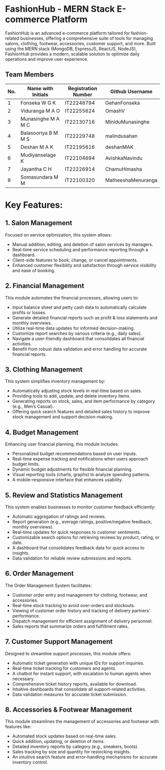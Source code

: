 # FashionHub - MERN Stack E-commerce Platform

FashionHub is an advanced e-commerce platform tailored for fashion-related businesses, offering a comprehensive suite of tools for managing salons, clothing, footwear, accessories, customer support, and more. Built using the MERN stack (MongoDB, ExpressJS, ReactJS, NodeJS), FashionHub provides a modern, scalable solution to optimize daily operations and improve user experience.

## Team Members
| No.  | Name with Initials                 | Registration Number |Github Username    |
|------|------------------------------------|---------------------|--------------------|
| 1    | Fonseka W G K                      | IT22248794          | GehanFonseka       |
| 2    | Viduranga M A O                    | IT22255624          | OmashV             |
| 3    | Munasinghe M A M C                 | IT22130716          | MiniduMunasinghe   |
| 4    | Balasooriya B M M S                | IT22229748          | malindusahan       |
| 5    | Deshan M A K                       | IT22195616          | deshanMAK          |
| 6    | Mudiyanselage K                    | IT22104694          | AvishkaNavindu     |
| 7    | Jayantha C H                       | IT22226914          | ChamuHimasha       |
| 8    | Somasundara M M                    | IT22100320          | MatheeshaMenuranga |


  
# Key Features:

## 1. Salon Management
Focused on service optimization, this system allows:
- Manual addition, editing, and deletion of salon services by managers.
- Real-time service scheduling and performance reporting through a dashboard.
- Client-side features to book, change, or cancel appointments.
- Enhanced customer flexibility and satisfaction through service visibility and ease of booking.

## 2. Financial Management
This module automates the financial processes, allowing users to:
- Input balance sheet and petty cash data to automatically calculate profits or losses.
- Generate detailed financial reports such as profit & loss statements and monthly overviews.
- Utilize real-time data updates for informed decision-making.
- Customize report searches by various criteria (e.g., daily sales).
- Navigate a user-friendly dashboard that consolidates all financial activities.
- Benefit from robust data validation and error handling for accurate financial reports.
  
## 3. Clothing Management
This system simplifies inventory management by:
- Automatically adjusting stock levels in real-time based on sales.
- Providing tools to add, update, and delete inventory items.
- Generating reports on stock, sales, and item performance by category (e.g., Men’s Casual).
- Offering quick search features and detailed sales history to improve stock management and support decision-making.

## 4. Budget Management
Enhancing user financial planning, this module includes:
- Personalized budget recommendations based on user inputs.
- Real-time expense tracking and notifications when users approach budget limits.
- Dynamic budget adjustments for flexible financial planning.
- Visual reporting tools (charts, graphs) to analyze spending patterns.
- A mobile-responsive interface that enhances usability.

## 5. Review and Statistics Management
This system enables businesses to monitor customer feedback efficiently:
- Automatic aggregation of ratings and reviews.
- Report generation (e.g., average ratings, positive/negative feedback, monthly overviews).
- Real-time updates for quick responses to customer sentiments.
- Customizable search options for retrieving reviews by product, rating, or date.
- A dashboard that consolidates feedback data for quick access to insights.
- Data validation for reliable review submissions and reports.

## 6. Order Management
The Order Management System facilitates:
- Customer order entry and management for clothing, footwear, and accessories.
- Real-time stock tracking to avoid over-orders and stockouts.
- Viewing of customer order history and tracking of delivery partners’ performance.
- Dispatch management for efficient assignment of delivery personnel.
- Sales reports that summarize orders and fulfillment rates.

## 7.  Customer Support Management
Designed to streamline support processes, this module offers:
- Automatic ticket generation with unique IDs for support inquiries.
- Real-time ticket tracking for customers and agents.
- A chatbot for instant support, with escalation to human agents when necessary.
- Comprehensive ticket history reports, available for download.
- Intuitive dashboards that consolidate all support-related activities.
- Data validation measures for accurate ticket submission.

## 8. Accessories & Footwear Management
This module streamlines the management of accessories and footwear with features like:
- Automated stock updates based on real-time sales.
- Quick addition, updating, or deletion of items.
- Detailed inventory reports by category (e.g., sneakers, boots).
- Sales tracking by size and quantity for restocking insights.
- An intuitive search feature and error-handling mechanisms for accurate inventory control.
